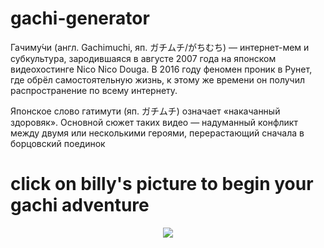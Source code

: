 # gachi-generator
  Гачиму́чи (англ. Gachimuchi, яп. ガチムチ/がちむち) — интернет-мем и субкультура, зародившаяся в августе 2007 года на японском видеохостинге Nico Nico Douga. В 2016 году феномен проник в Рунет, где обрёл самостоятельную жизнь, к этому же времени он получил распространение по всему интернету.
  
  Японское слово гатимути (яп. ガチムチ) означает «накачанный здоровяк». Основной сюжет таких видео — надуманный конфликт между двумя или несколькими героями, перерастающий сначала в борцовский поединок
# click on billy's picture to begin your gachi adventure  
  <p align="center">
  <a href="http://t.me/GachiPhraseBot">
  <img src="https://user-images.githubusercontent.com/66072196/174221834-3668c8fc-04dc-410a-b439-9e474258bf73.svg"></a>
  </p>
 
